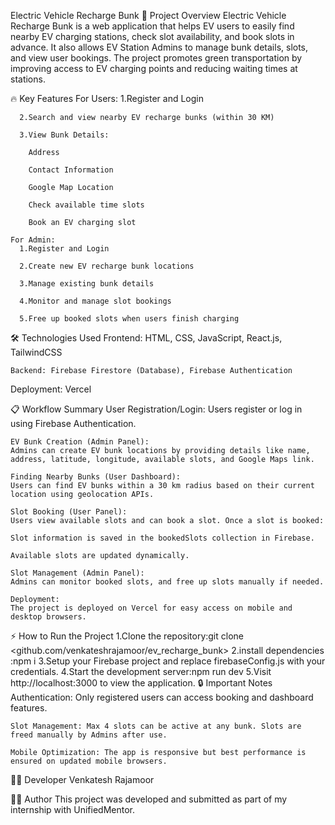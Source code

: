 Electric Vehicle Recharge Bunk
    🚗 Project Overview
    Electric Vehicle Recharge Bunk is a web application that helps EV users to easily find nearby EV charging stations, check slot availability, and book slots in advance.
    It also allows EV Station Admins to manage bunk details, slots, and view user bookings.
    The project promotes green transportation by improving access to EV charging points and reducing waiting times at stations.

🔥 Key Features
    For Users:
      1.Register and Login
      
      2.Search and view nearby EV recharge bunks (within 30 KM)
      
      3.View Bunk Details:
      
        Address
        
        Contact Information
        
        Google Map Location
        
        Check available time slots
        
        Book an EV charging slot
    
    For Admin:
      1.Register and Login
      
      2.Create new EV recharge bunk locations
      
      3.Manage existing bunk details
      
      4.Monitor and manage slot bookings
      
      5.Free up booked slots when users finish charging

🛠️ Technologies Used
    Frontend: HTML, CSS, JavaScript, React.js, TailwindCSS
    
    Backend: Firebase Firestore (Database), Firebase Authentication

Deployment: Vercel

📋 Workflow Summary
    User Registration/Login:
    Users register or log in using Firebase Authentication.
    
    EV Bunk Creation (Admin Panel):
    Admins can create EV bunk locations by providing details like name, address, latitude, longitude, available slots, and Google Maps link.
    
    Finding Nearby Bunks (User Dashboard):
    Users can find EV bunks within a 30 km radius based on their current location using geolocation APIs.
    
    Slot Booking (User Panel):
    Users view available slots and can book a slot. Once a slot is booked:
    
    Slot information is saved in the bookedSlots collection in Firebase.
    
    Available slots are updated dynamically.
    
    Slot Management (Admin Panel):
    Admins can monitor booked slots, and free up slots manually if needed.
    
    Deployment:
    The project is deployed on Vercel for easy access on mobile and desktop browsers.

⚡ How to Run the Project
    1.Clone the repository:git clone <github.com/venkateshrajamoor/ev_recharge_bunk>
    2.install dependencies :npm i
    3.Setup your Firebase project and replace firebaseConfig.js with your credentials.
    4.Start the development server:npm run  dev
    5.Visit http://localhost:3000 to view the application.
🔒 Important Notes
    Authentication: Only registered users can access booking and dashboard features.
    
    Slot Management: Max 4 slots can be active at any bunk. Slots are freed manually by Admins after use.
    
    Mobile Optimization: The app is responsive but best performance is ensured on updated mobile browsers.
    
👨‍💻 Developer
    Venkatesh Rajamoor

🧑‍💻 Author
    This project was developed and submitted as part of my internship with UnifiedMentor.

